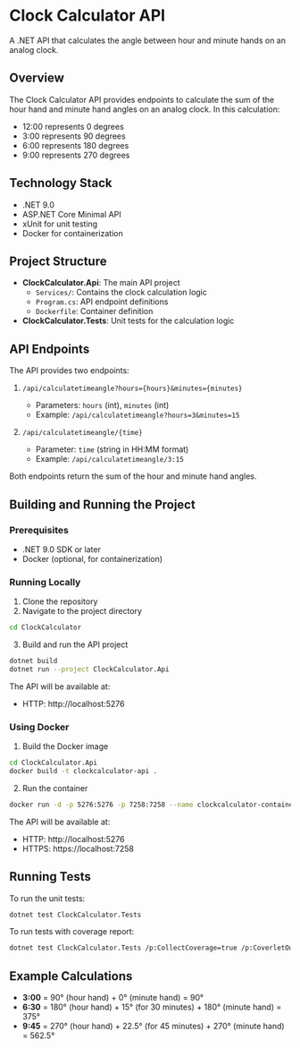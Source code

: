 # Clock Calculator API

A .NET API that calculates the angle between hour and minute hands on an analog clock.

## Overview

The Clock Calculator API provides endpoints to calculate the sum of the hour hand and minute hand angles on an analog clock. In this calculation:
- 12:00 represents 0 degrees
- 3:00 represents 90 degrees
- 6:00 represents 180 degrees
- 9:00 represents 270 degrees

## Technology Stack

- .NET 9.0
- ASP.NET Core Minimal API
- xUnit for unit testing
- Docker for containerization

## Project Structure

- **ClockCalculator.Api**: The main API project
  - `Services/`: Contains the clock calculation logic
  - `Program.cs`: API endpoint definitions
  - `Dockerfile`: Container definition
- **ClockCalculator.Tests**: Unit tests for the calculation logic

## API Endpoints

The API provides two endpoints:

1. `/api/calculatetimeangle?hours={hours}&minutes={minutes}`
   - Parameters: `hours` (int), `minutes` (int)
   - Example: `/api/calculatetimeangle?hours=3&minutes=15`

2. `/api/calculatetimeangle/{time}`
   - Parameter: `time` (string in HH:MM format)
   - Example: `/api/calculatetimeangle/3:15`

Both endpoints return the sum of the hour and minute hand angles.

## Building and Running the Project

### Prerequisites

- .NET 9.0 SDK or later
- Docker (optional, for containerization)

### Running Locally

1. Clone the repository
2. Navigate to the project directory
```bash
cd ClockCalculator
```

3. Build and run the API project
```bash
dotnet build
dotnet run --project ClockCalculator.Api
```

The API will be available at:
- HTTP: http://localhost:5276

### Using Docker

1. Build the Docker image
```bash
cd ClockCalculator.Api
docker build -t clockcalculator-api .
```

2. Run the container
```bash
docker run -d -p 5276:5276 -p 7258:7258 --name clockcalculator-container clockcalculator-api
```

The API will be available at:
- HTTP: http://localhost:5276
- HTTPS: https://localhost:7258

## Running Tests

To run the unit tests:

```bash
dotnet test ClockCalculator.Tests
```

To run tests with coverage report:

```bash
dotnet test ClockCalculator.Tests /p:CollectCoverage=true /p:CoverletOutputFormat=lcov
```

## Example Calculations

- **3:00** = 90° (hour hand) + 0° (minute hand) = 90°
- **6:30** = 180° (hour hand) + 15° (for 30 minutes) + 180° (minute hand) = 375°
- **9:45** = 270° (hour hand) + 22.5° (for 45 minutes) + 270° (minute hand) = 562.5°